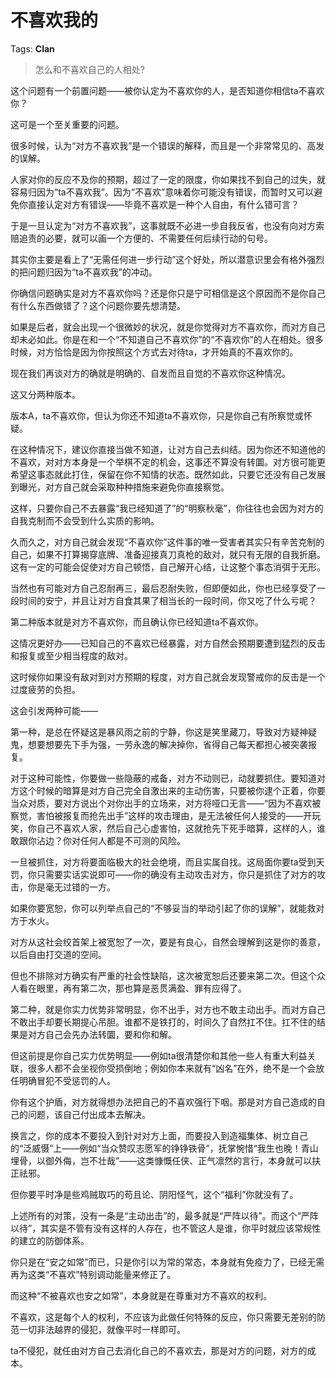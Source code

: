 # 不喜欢我的

Tags: **Clan**

> 怎么和不喜欢自己的人相处?



这个问题有一个前置问题——被你认定为不喜欢你的人，是否知道你相信ta不喜欢你？

这可是一个至关重要的问题。

很多时候，认为“对方不喜欢我”是一个错误的解释，而且是一个非常常见的、高发的误解。

人家对你的反应不及你的预期，超过了一定的限度，你如果找不到自己的过失，就容易归因为“ta不喜欢我”。因为“不喜欢”意味着你可能没有错误，而暂时又可以避免你直接认定对方有错误——毕竟不喜欢是一种个人自由，有什么错可言？

于是一旦认定为“对方不喜欢我”，这事就既不必进一步自我反省，也没有向对方索赔追责的必要，就可以画一个方便的、不需要任何后续行动的句号。

其实你主要是看上了“无需任何进一步行动”这个好处，所以潜意识里会有格外强烈的把问题归因为“ta不喜欢我”的冲动。

你确信问题确实是对方不喜欢你吗？还是你只是宁可相信是这个原因而不是你自己有什么东西做错了？这个问题你要先想清楚。

如果是后者，就会出现一个很微妙的状况，就是你觉得对方不喜欢你，而对方自己却未必如此。你是在和一个“不知道自己不喜欢你”的“不喜欢你”的人在相处。很多时候，对方恰恰是因为你按照这个方式去对待ta，才开始真的不喜欢你的。

  


现在我们再谈对方的确就是明确的、自发而且自觉的不喜欢你这种情况。

这又分两种版本。

版本A，ta不喜欢你，但认为你还不知道ta不喜欢你，只是你自己有所察觉或怀疑。

在这种情况下，建议你直接当做不知道，让对方自己去纠结。因为你还不知道他的不喜欢，对对方本身是一个举棋不定的机会，这事还不算没有转圜。对方很可能更希望这事态就此打住，保留在你不知情的状态。既然如此，只要它还没有自己发展到曝光，对方自己就会采取种种措施来避免你直接察觉。

这样，只要你自己不去暴露“我已经知道了”的“明察秋毫”，你往往也会因为对方的自我克制而不会受到什么实质的影响。

久而久之，对方自己就会发现“不喜欢你”这件事的唯一受害者其实只有辛苦克制的自己，如果不打算揭穿底牌、准备迎接真刀真枪的敌对，就只有无限的自我折磨。这有一定的可能会促使对方自己顿悟，自己解开心结，让这整个事态消弭于无形。

当然也有可能对方自己忍耐再三，最后忍耐失败，但即便如此，你也已经享受了一段时间的安宁，并且让对方自食其果了相当长的一段时间，你又吃了什么亏呢？

第二种版本就是对方不喜欢你，而且确认你已经知道ta不喜欢你。

这情况更好办——已知自己的不喜欢已经暴露，对方自然会预期要遭到猛烈的反击和报复或至少相当程度的敌对。

这时候你如果没有敌对到对方预期的程度，对方自己就会发现警戒你的反击是一个过度疲劳的负担。

这会引发两种可能——

第一种，是总在怀疑这是暴风雨之前的宁静，你这是笑里藏刀，导致对方疑神疑鬼，想要想要先下手为强，一劳永逸的解决掉你，省得自己每天都担心被突袭报复。

对于这种可能性，你要做一些隐蔽的戒备，对方不动则已，动就要抓住。要知道对方这个时候的暗算是对方自己完全自激出来的主动伤害，只要被你逮个正着，你要当众对质，要对方说出个对你出手的立场来，对方将哑口无言——“因为不喜欢被察觉，害怕被报复而抢先出手”这样的攻击理由，是无法被任何人接受的——开玩笑，你自己不喜欢人家，然后自己心虚害怕，这就抢先下死手暗算，这样的人，谁敢跟你沾边？你对任何人都是不可测的风险。

一旦被抓住，对方将要面临极大的社会绝境，而且实属自找。这局面你要ta受到天罚，你只需要实话实说即可——你的确没有主动攻击对方，你只是抓住了对方的攻击，你是毫无过错的一方。

如果你要宽恕，你可以列举点自己的“不够妥当的举动引起了你的误解”，就能救对方于水火。

对方从这社会绞首架上被宽恕了一次，要是有良心，自然会理解到这是你的善意，以后自由打交道的空间。

但也不排除对方确实有严重的社会性缺陷，这次被宽恕后还要来第二次。但这个众人看在眼里，再有第二次，那也算是恶贯满盈、罪有应得了。

  


第二种，就是你实力优势非常明显，你不出手，对方也不敢主动出手。而对方自己不敢出手却要长期提心吊胆。谁都不是铁打的，时间久了自然扛不住。扛不住的结果是对方自己会先办法转圜，要和你和解。

但这前提是你自己实力优势明显——例如ta很清楚你和其他一些人有重大利益关联，很多人都不会坐视你受损倒地；例如你本来就有“凶名”在外，绝不是一个会放任明确冒犯不受惩罚的人。

你有这个护盾，对方就得想办法把自己的不喜欢强行下咽。那是对方自己造成的自己的问题，该自己付出成本去解决。

换言之，你的成本不要投入到针对对方上面，而要投入到造福集体、树立自己的“泛威慑”上——例如“当众赞叹志愿军的铮铮铁骨”，抚掌惋惜“我生也晚！青山埋骨，以御外侮，岂不壮哉”——这类慷慨任侠、正气凛然的言行，本身就可以扶正祛邪。

但你要平时净是些鸡贼取巧的苟且论、阴阳怪气，这个“福利”你就没有了。

上述所有的对策，没有一条是“主动出击”的，最多就是“严阵以待”。而这个“严阵以待”，其实是不管有没有这样的人存在，也不管这人是谁，你平时就应该常规性的建立的防御体系。

你只是在“安之如常”而已，只是你引以为常的常态，本身就有免疫力了，已经无需再为这类“不喜欢”特别调动能量来修正了。

而这种“不被喜欢也安之如常”，本身就是在尊重对方不喜欢的权利。

不喜欢，这是每个人的权利，不应该为此做任何特殊的反应，你只需要无差别的防范一切非法越界的侵犯，就像平时一样即可。

ta不侵犯，就任由对方自己去消化自己的不喜欢去，那是对方的问题，对方的成本。



